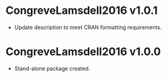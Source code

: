 # CongreveLamsdell2016 v1.0.1

* Update description to meet CRAN formatting requirements.

# CongreveLamsdell2016 v1.0.0

* Stand-alone package created.
